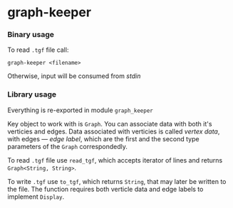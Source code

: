 # graph-keeper

### Binary usage

To read `.tgf` file call:
```
graph-keeper <filename>
```

Otherwise, input will be consumed from _stdin_

### Library usage

Everything is re-exported in module `graph_keeper`

Key object to work with is `Graph`. You can associate data with both it's verticies and edges. Data associated with verticies is called _vertex data_, with edges — _edge label_, which are the first and the second type parameters of the `Graph` correspondedly.

To read `.tgf` file use `read_tgf`, which accepts iterator of lines and returns `Graph<String, String>`.

To write `.tgf` use `to_tgf`, which returns `String`, that may later be written to the file. The function requires both verticle data and edge labels to implement `Display`.
